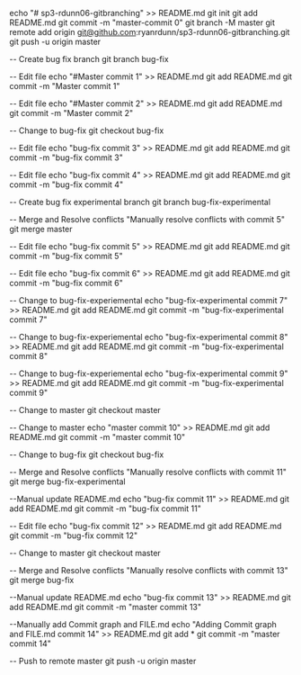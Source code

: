echo "# sp3-rdunn06-gitbranching" >> README.md
git init
git add README.md
git commit -m "master-commit 0"
git branch -M master
git remote add origin git@github.com:ryanrdunn/sp3-rdunn06-gitbranching.git
git push -u origin master

-- Create bug fix branch
git branch bug-fix

-- Edit file
echo "#Master commit 1" >> README.md
git add README.md
git commit -m "Master commit 1"

-- Edit file
echo "#Master commit 2" >> README.md
git add README.md
git commit -m "Master commit 2"

-- Change to bug-fix
git checkout bug-fix

-- Edit file
echo "bug-fix commit 3" >> README.md
git add README.md
git commit -m "bug-fix commit 3"

-- Edit file
echo "bug-fix commit 4" >> README.md
git add README.md
git commit -m "bug-fix commit 4"

-- Create bug fix experimental branch
git branch bug-fix-experimental

-- Merge and Resolve conflicts "Manually resolve conflicts with commit 5"
git merge master

-- Edit file
echo "bug-fix commit 5" >> README.md
git add README.md
git commit -m "bug-fix commit 5"


-- Edit file
echo "bug-fix commit 6" >> README.md
git add README.md
git commit -m "bug-fix commit 6"

-- Change to bug-fix-experiemental
echo "bug-fix-experimental commit 7" >> README.md
git add README.md
git commit -m "bug-fix-experimental commit 7"

-- Change to bug-fix-experiemental
echo "bug-fix-experimental commit 8" >> README.md
git add README.md
git commit -m "bug-fix-experimental commit 8"

-- Change to bug-fix-experiemental
echo "bug-fix-experimental commit 9" >> README.md
git add README.md
git commit -m "bug-fix-experimental commit 9"


-- Change to master
git checkout master

-- Change to master
echo "master commit 10" >> README.md
git add README.md
git commit -m "master commit 10"

-- Change to bug-fix
git checkout bug-fix


-- Merge and Resolve conflicts "Manually resolve conflicts with commit 11"
git merge bug-fix-experimental

--Manual update README.md
echo "bug-fix commit 11" >> README.md
git add README.md
git commit -m "bug-fix commit 11"

-- Edit file
echo "bug-fix commit 12" >> README.md
git add README.md
git commit -m "bug-fix commit 12"


-- Change to master
git checkout master

-- Merge and Resolve conflicts "Manually resolve conflicts with commit 13"
git merge bug-fix

--Manual update README.md
echo "bug-fix commit 13" >> README.md
git add README.md
git commit -m "master commit 13"


--Manually add Commit graph and FILE.md
echo "Adding Commit graph and FILE.md commit 14" >> README.md
git add *
git commit -m "master commit 14"

-- Push to remote master
git push -u origin master
